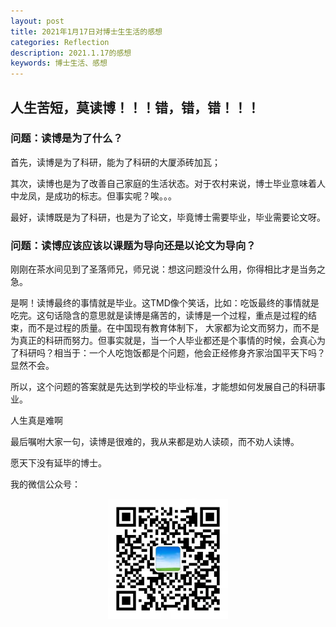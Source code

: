 ```yaml
---
layout: post
title: 2021年1月17日对博士生生活的感想
categories: Reflection
description: 2021.1.17的感想
keywords: 博士生活、感想
---
```

人生苦短，莫读博！！！错，错，错！！！
---

### 问题：读博是为了什么？
首先，读博是为了科研，能为了科研的大厦添砖加瓦；

其次，读博也是为了改善自己家庭的生活状态。对于农村来说，博士毕业意味着人中龙凤，是成功的标志。但事实呢？唉。。。

最好，读博既是为了科研，也是为了论文，毕竟博士需要毕业，毕业需要论文呀。

### 问题：读博应该应该以课题为导向还是以论文为导向？
刚刚在茶水间见到了圣落师兄，师兄说：想这问题没什么用，你得相比才是当务之急。

是啊！读博最终的事情就是毕业。这TMD像个笑话，比如：吃饭最终的事情就是吃完。这句话隐含的意思就是读博是痛苦的，读博是一个过程，重点是过程的结束，而不是过程的质量。在中国现有教育体制下，
大家都为论文而努力，而不是为真正的科研而努力。但事实就是，当一个人毕业都还是个事情的时候，会真心为了科研吗？相当于：一个人吃饱饭都是个问题，他会正经修身齐家治国平天下吗？显然不会。

所以，这个问题的答案就是先达到学校的毕业标准，才能想如何发展自己的科研事业。

人生真是难啊

最后嘱咐大家一句，读博是很难的，我从来都是劝人读硕，而不劝人读博。

愿天下没有延毕的博士。

我的微信公众号：
<div align="center"><img width="192px" height="192px" src="https://github.com/ziseweilai/ziseweilai.github.io/raw/master/images/posts/gongzhonghao.jpg"/></div>
